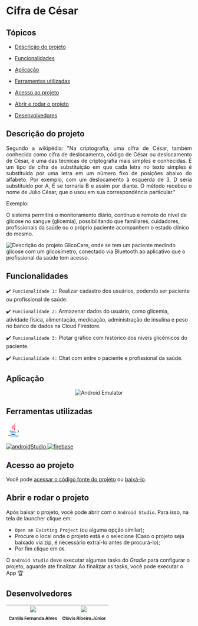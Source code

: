 # Cifra de César

## Tópicos

- [Descrição do projeto](#descrição-do-projeto)

- [Funcionalidades](#funcionalidades)

- [Aplicação](#aplicação)

- [Ferramentas utilizadas](#ferramentas-utilizadas)

- [Acesso ao projeto](#acesso-ao-projeto)

- [Abrir e rodar o projeto](#abrir-e-rodar-o-projeto)

- [Desenvolvedores](#desenvolvedores)

## Descrição do projeto

<p align="justify">
Segundo a wikipédia: "Na criptografia, uma cifra de César, também conhecida como cifra de deslocamento, código de César ou deslocamento de César, é uma das técnicas de criptografia mais simples e conhecidas. É um tipo de cifra de substituição em que cada letra no texto simples é substituída por uma letra em um número fixo de posições abaixo do alfabeto. Por exemplo, com um deslocamento à esquerda de 3, D seria substituído por A, E se tornaria B e assim por diante. O método recebeu o nome de Júlio César, que o usou em sua correspondência particular."

Exemplo: 



O sistema permitirá o monitoramento diário, contínuo e remoto do nível de glicose no sangue (glicemia), possibilitando que familiares, cuidadores, profissionais da saúde ou o próprio paciente acompanhem o estado clínico do mesmo.

![Descrição do projeto GlicoCare, onde se tem um paciente medindo glicose com um glicosímetro, conectado via Bluetooth ao aplicativo que o profissional da saúde tem acesso.](https://user-images.githubusercontent.com/37356058/132422764-5a4e5300-7b04-4411-9126-387a445bc627.png)
</p>

## Funcionalidades

:heavy_check_mark: `Funcionalidade 1:` Realizar cadastro dos usuários, podendo ser paciente ou profissional de saúde.

:heavy_check_mark: `Funcionalidade 2:` Armazenar dados do usuário, como glicemia, atividade física, alimentação, medicação, administração de insulina e peso no banco de dados na Cloud Firestore.

:heavy_check_mark: `Funcionalidade 3:` Plotar gráfico com histórico dos níveis glicêmicos do paciente.

:heavy_check_mark: `Funcionalidade 4:` Chat com entre o paciente e profissional da saúde.

## Aplicação

<div align="center">

![Android Emulator](https://user-images.githubusercontent.com/37356058/135944390-ec96d4ec-ee43-4db9-882f-89be66aad23a.gif)

  </div>

###

## Ferramentas utilizadas

<a href="https://www.java.com" target="_blank"> <img src="https://raw.githubusercontent.com/devicons/devicon/master/icons/java/java-original.svg" alt="java" width="40" height="40"/> </a>

<a href="https://developer.android.com/studio" target="_blank"> <img src="https://developer.android.com/images/logos/android.svg" alt="androidStudio" width="40" height="40"/> </a> <a href="https://firebase.google.com/?hl=pt" target="_blank"> <img src="https://www.gstatic.com/mobilesdk/160503_mobilesdk/logo/2x/firebase_96dp.png" alt="firebase" width="40" height="40"/> </a>

###

## Acesso ao projeto

Você pode [acessar o código fonte do projeto](https://github.com/camilafernanda/GlicoCare) ou [baixá-lo](https://github.com/camilafernanda/GlicoCare/archive/refs/heads/main.zip).

## Abrir e rodar o projeto

Após baixar o projeto, você pode abrir com o `Android Studio`. Para isso, na tela de launcher clique em:

- `Open an Existing Project` (ou alguma opção similar);
- Procure o local onde o projeto está e o selecione (Caso o projeto seja baixado via zip, é necessário extraí-lo antes de procurá-lo);
- Por fim clique em `OK`.

O `Android Studio` deve executar algumas tasks do *Gradle* para configurar o projeto, aguarde até finalizar. Ao finalizar as tasks, você pode executar o App 🏆

## Desenvolvedores

| [<img src="https://avatars.githubusercontent.com/u/37356058?v=4" width=115><br><sub>Camila Fernanda Alves</sub>](https://github.com/camilafernanda) |  [<img src="https://avatars.githubusercontent.com/u/38091359?v=4" width=115><br><sub>Clóvis Ribeiro Júnior</sub>](https://github.com/crovim)  |
| :---: | :---:
